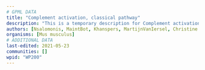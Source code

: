```yaml
---
# GPML DATA
title: "Complement activation, classical pathway"
description: "This is a temporary description for Complement activation, classical pathway"
authors: [Nsalomonis, MaintBot, Khanspers, MartijnVanIersel, Christine Chichester, Mkutmon, Eweitz]
organisms: [Mus musculus]
# ADDITIONAL DATA
last-edited: 2021-05-23
communities: []
wpid: "WP200"
---
```


